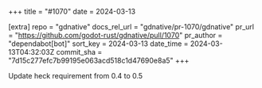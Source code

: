 +++
title = "#1070"
date = 2024-03-13

[extra]
repo = "gdnative"
docs_rel_url = "gdnative/pr-1070/gdnative"
pr_url = "https://github.com/godot-rust/gdnative/pull/1070"
pr_author = "dependabot[bot]"
sort_key = 2024-03-13
date_time = 2024-03-13T04:32:03Z
commit_sha = "7d15c277efc7b99195e063acd518c1d47690e8a5"
+++

Update heck requirement from 0.4 to 0.5
